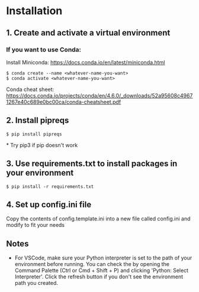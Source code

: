 # Installation
## 1. Create and activate a virtual environment
### If you want to use Conda:
Install Miniconda: https://docs.conda.io/en/latest/miniconda.html

```
$ conda create --name <whatever-name-you-want>
$ conda activate <whatever-name-you-want>
```

Conda cheat sheet: https://docs.conda.io/projects/conda/en/4.6.0/_downloads/52a95608c49671267e40c689e0bc00ca/conda-cheatsheet.pdf 

## 2. Install pipreqs
```
$ pip install pipreqs
```
\* Try pip3 if pip doesn't work

## 3. Use requirements.txt to install packages in your environment
```
$ pip install -r requirements.txt
```

## 4. Set up config.ini file
Copy the contents of config.template.ini into a new file called config.ini and modify to fit your needs

## Notes
* For VSCode, make sure your Python interpreter is set to the path of your environment before running. You can check the by opening the Command Palette (Ctrl or Cmd + Shift + P) and clicking 'Python: Select Interpreter'. Click the refresh button if you don't see the environment path you created. 